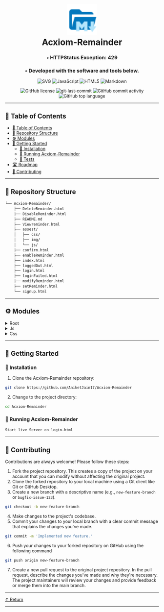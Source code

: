 <div align="center">
<h1 align="center">
<img src="https://raw.githubusercontent.com/PKief/vscode-material-icon-theme/ec559a9f6bfd399b82bb44393651661b08aaf7ba/icons/folder-markdown-open.svg" width="100" />
<br>Acxiom-Remainder</h1>
<h3>◦ HTTPStatus Exception: 429</h3>
<h3>◦ Developed with the software and tools below.</h3>

<p align="center">
<img src="https://img.shields.io/badge/SVG-FFB13B.svg?style&logo=SVG&logoColor=black" alt="SVG" />
<img src="https://img.shields.io/badge/JavaScript-F7DF1E.svg?style&logo=JavaScript&logoColor=black" alt="JavaScript" />
<img src="https://img.shields.io/badge/HTML5-E34F26.svg?style&logo=HTML5&logoColor=white" alt="HTML5" />
<img src="https://img.shields.io/badge/Markdown-000000.svg?style&logo=Markdown&logoColor=white" alt="Markdown" />
</p>
<img src="https://img.shields.io/github/license/AniketJain17/Acxiom-Remainder?style&color=5D6D7E" alt="GitHub license" />
<img src="https://img.shields.io/github/last-commit/AniketJain17/Acxiom-Remainder?style&color=5D6D7E" alt="git-last-commit" />
<img src="https://img.shields.io/github/commit-activity/m/AniketJain17/Acxiom-Remainder?style&color=5D6D7E" alt="GitHub commit activity" />
<img src="https://img.shields.io/github/languages/top/AniketJain17/Acxiom-Remainder?style&color=5D6D7E" alt="GitHub top language" />
</div>

---

## 📖 Table of Contents
- [📖 Table of Contents](#-table-of-contents)
- [📂 Repository Structure](#-repository-structure)
- [⚙️ Modules](#modules)
- [🚀 Getting Started](#-getting-started)
    - [🔧 Installation](#-installation)
    - [🤖 Running Acxiom-Remainder](#-running-Acxiom-Remainder)
    - [🧪 Tests](#-tests)
- [🛣 Roadmap](#-roadmap)
- [🤝 Contributing](#-contributing)

---


## 📂 Repository Structure

```sh
└── Acxiom-Remainder/
    ├── DeleteReminder.html
    ├── DisableReminder.html
    ├── README.md
    ├── Viewreminder.html
    ├── assest/
    │   ├── css/
    │   ├── img/
    │   └── js/
    ├── confirm.html
    ├── enableReminder.html
    ├── index.html
    ├── loggedOut.html
    ├── login.html
    ├── loginFailed.html
    ├── modifyReminder.html
    ├── setReminder.html
    └── signup.html
```


---

## ⚙️ Modules

<details closed><summary>Root</summary>

| File                                                                                                    | Summary                   |
| ---                                                                                                     | ---                       |
| [setReminder.html](https://github.com/AniketJain17/Acxiom-Remainder/blob/main/setReminder.html)         | HTTPStatus Exception: 429 |
| [loggedOut.html](https://github.com/AniketJain17/Acxiom-Remainder/blob/main/loggedOut.html)             | HTTPStatus Exception: 429 |
| [Viewreminder.html](https://github.com/AniketJain17/Acxiom-Remainder/blob/main/Viewreminder.html)       | HTTPStatus Exception: 429 |
| [signup.html](https://github.com/AniketJain17/Acxiom-Remainder/blob/main/signup.html)                   | HTTPStatus Exception: 429 |
| [enableReminder.html](https://github.com/AniketJain17/Acxiom-Remainder/blob/main/enableReminder.html)   | HTTPStatus Exception: 429 |
| [modifyReminder.html](https://github.com/AniketJain17/Acxiom-Remainder/blob/main/modifyReminder.html)   | HTTPStatus Exception: 429 |
| [index.html](https://github.com/AniketJain17/Acxiom-Remainder/blob/main/index.html)                     | HTTPStatus Exception: 429 |
| [login.html](https://github.com/AniketJain17/Acxiom-Remainder/blob/main/login.html)                     | HTTPStatus Exception: 429 |
| [loginFailed.html](https://github.com/AniketJain17/Acxiom-Remainder/blob/main/loginFailed.html)         | HTTPStatus Exception: 429 |
| [DeleteReminder.html](https://github.com/AniketJain17/Acxiom-Remainder/blob/main/DeleteReminder.html)   | HTTPStatus Exception: 429 |
| [confirm.html](https://github.com/AniketJain17/Acxiom-Remainder/blob/main/confirm.html)                 | HTTPStatus Exception: 429 |
| [DisableReminder.html](https://github.com/AniketJain17/Acxiom-Remainder/blob/main/DisableReminder.html) | HTTPStatus Exception: 429 |

</details>

<details closed><summary>Js</summary>

| File                                                                                                          | Summary                   |
| ---                                                                                                           | ---                       |
| [DeleteRemainder.js](https://github.com/AniketJain17/Acxiom-Remainder/blob/main/assest/js/DeleteRemainder.js) | HTTPStatus Exception: 429 |
| [login.js](https://github.com/AniketJain17/Acxiom-Remainder/blob/main/assest/js/login.js)                     | HTTPStatus Exception: 429 |
| [enableRemainder.js](https://github.com/AniketJain17/Acxiom-Remainder/blob/main/assest/js/enableRemainder.js) | HTTPStatus Exception: 429 |
| [viewRemainder.js](https://github.com/AniketJain17/Acxiom-Remainder/blob/main/assest/js/viewRemainder.js)     | HTTPStatus Exception: 429 |
| [index.js](https://github.com/AniketJain17/Acxiom-Remainder/blob/main/assest/js/index.js)                     | HTTPStatus Exception: 429 |
| [modifyRemainder.js](https://github.com/AniketJain17/Acxiom-Remainder/blob/main/assest/js/modifyRemainder.js) | HTTPStatus Exception: 429 |
| [DisableReminder.js](https://github.com/AniketJain17/Acxiom-Remainder/blob/main/assest/js/DisableReminder.js) | HTTPStatus Exception: 429 |
| [register.js](https://github.com/AniketJain17/Acxiom-Remainder/blob/main/assest/js/register.js)               | HTTPStatus Exception: 429 |
| [setRemainder.js](https://github.com/AniketJain17/Acxiom-Remainder/blob/main/assest/js/setRemainder.js)       | HTTPStatus Exception: 429 |

</details>

<details closed><summary>Css</summary>

| File                                                                                                               | Summary                   |
| ---                                                                                                                | ---                       |
| [fail.css](https://github.com/AniketJain17/Acxiom-Remainder/blob/main/assest/css/fail.css)                         | HTTPStatus Exception: 429 |
| [modifyRemainder.css](https://github.com/AniketJain17/Acxiom-Remainder/blob/main/assest/css/modifyRemainder.css)   | HTTPStatus Exception: 429 |
| [index.css](https://github.com/AniketJain17/Acxiom-Remainder/blob/main/assest/css/index.css)                       | HTTPStatus Exception: 429 |
| [login.css](https://github.com/AniketJain17/Acxiom-Remainder/blob/main/assest/css/login.css)                       | HTTPStatus Exception: 429 |
| [setRemainder.css](https://github.com/AniketJain17/Acxiom-Remainder/blob/main/assest/css/setRemainder.css)         | HTTPStatus Exception: 429 |
| [viewRemainder.css](https://github.com/AniketJain17/Acxiom-Remainder/blob/main/assest/css/viewRemainder.css)       | HTTPStatus Exception: 429 |
| [disableRemainder.css](https://github.com/AniketJain17/Acxiom-Remainder/blob/main/assest/css/disableRemainder.css) | HTTPStatus Exception: 429 |

</details>

---

## 🚀 Getting Started


### 🔧 Installation

1. Clone the Acxiom-Remainder repository:
```sh
git clone https://github.com/AniketJain17/Acxiom-Remainder
```

2. Change to the project directory:
```sh
cd Acxiom-Remainder
```

### 🤖 Running Acxiom-Remainder

```sh
Start live Server on login.html
```

---

## 🤝 Contributing

Contributions are always welcome! Please follow these steps:
1. Fork the project repository. This creates a copy of the project on your account that you can modify without affecting the original project.
2. Clone the forked repository to your local machine using a Git client like Git or GitHub Desktop.
3. Create a new branch with a descriptive name (e.g., `new-feature-branch` or `bugfix-issue-123`).
```sh
git checkout -b new-feature-branch
```
4. Make changes to the project's codebase.
5. Commit your changes to your local branch with a clear commit message that explains the changes you've made.
```sh
git commit -m 'Implemented new feature.'
```
6. Push your changes to your forked repository on GitHub using the following command
```sh
git push origin new-feature-branch
```
7. Create a new pull request to the original project repository. In the pull request, describe the changes you've made and why they're necessary.
The project maintainers will review your changes and provide feedback or merge them into the main branch.

---

[↑ Return](#Top)

---
